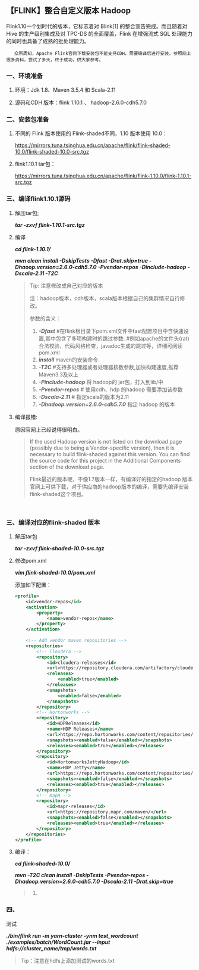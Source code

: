 ## 【FLINK】整合自定义版本 Hadoop

 Flink1.10一个划时代的版本，它标志着对 Blink[1] 的整合宣告完成。而且随着对 Hive 的生产级别集成及对 TPC-DS 的全面覆盖，Flink 在增强流式 SQL 处理能力的同时也具备了成熟的批处理能力。

       众所周知，Apache Flink官网下载安装包不能支持CDH，需要编译后进行安装，参照网上很多资料，尝试了多天，终于成功，供大家参考。
### 一、环境准备

1. 环境：Jdk 1.8、Maven 3.5.4 和 Scala-2.11

2. 源码和CDH 版本：flink 1.10.1 、 hadoop-2.6.0-cdh5.7.0

   

### 二、安装包准备



1. 不同的 Flink 版本使用的 Flink-shaded不同，1.10 版本使用 10.0：

    https://mirrors.tuna.tsinghua.edu.cn/apache/flink/flink-shaded-10.0/flink-shaded-10.0-src.tgz

2. flink1.10.1 tar包：

    https://mirrors.tuna.tsinghua.edu.cn/apache/flink/flink-1.10.0/flink-1.10.1-src.tgz


### 三、编译flink1.10.1源码

1. 解压tar包;

   ***tar -zxvf flink-1.10.1-src.tgz***

2. 编译

   ***cd flink-1.10.1/***

   ***mvn clean install -DskipTests -Dfast -Drat.skip=true -Dhaoop.version=2.6.0-cdh5.7.0 -Pvendor-repos -Dinclude-hadoop -Dscala-2.11 -T2C***

   > Tip: 注意修改成自己对应的版本
   >
   > 注：hadoop版本，cdh版本，scala版本根据自己的集群情况自行修改。
   >
   > 参数的含义：
   >
   > 1. ***-Dfast***  #在flink根目录下pom.xml文件中fast配置项目中含快速设置,其中包含了多项构建时的跳过参数. #例如apache的文件头(rat)合法校验，代码风格检查，javadoc生成的跳过等，详细可阅读pom.xml
   > 2. ***install*** maven的安装命令
   > 3. ***-T2C*** #支持多处理器或者处理器核数参数,加快构建速度,推荐Maven3.3及以上
   > 4. ***-Pinclude-hadoop***  将 hadoop的 jar包，打入到lib/中
   > 5. ***-Pvendor-repos***   # 使用cdh、hdp 的hadoop 需要添加该参数
   > 6. ***-Dscala-2.11***     # 指定scala的版本为2.11
   > 7. ***-Dhadoop.version=2.6.0-cdh5.7.0***  指定 hadoop 的版本

3. 编译报错:

   

   

   原因官网上已经说得很明白。

   > If the used Hadoop version is not listed on the download page (possibly due to being a Vendor-specific version), then it is necessary to build flink-shaded against this version. You can find the source code for this project in the Additional Components section of the download page.
   >
   > Flink最近的版本呢，不像1.7版本一样，有编译好的指定的hadoop 版本官网上可供下载，对于供应商的hadoop版本的编译，需要先编译安装flink-shaded这个项目。

   

​	





### 三、编译对应的flink-shaded 版本

1. 解压tar包

   ***tar -zxvf flink-shaded-10.0-src.tgz***

2. 修改pom.xml

   ***vim flink-shaded-10.0/pom.xml***

   添加如下配置：

   ```xml
   <profile>
       <id>vendor-repos</id>
       <activation>
           <property>
               <name>vendor-repos</name>
           </property>
       </activation>
    
       <!-- Add vendor maven repositories -->
       <repositories>
           <!-- Cloudera -->
           <repository>
               <id>cloudera-releases</id>
               <url>https://repository.cloudera.com/artifactory/cloudera-repos</url>
               <releases>
                   <enabled>true</enabled>
               </releases>
               <snapshots>
                   <enabled>false</enabled>
               </snapshots>
           </repository>
           <!-- Hortonworks -->
           <repository>
               <id>HDPReleases</id>
               <name>HDP Releases</name>
               <url>https://repo.hortonworks.com/content/repositories/releases/</url>
               <snapshots><enabled>false</enabled></snapshots>
               <releases><enabled>true</enabled></releases>
           </repository>
           <repository>
               <id>HortonworksJettyHadoop</id>
               <name>HDP Jetty</name>
               <url>https://repo.hortonworks.com/content/repositories/jetty-hadoop</url>
               <snapshots><enabled>false</enabled></snapshots>
               <releases><enabled>true</enabled></releases>
           </repository>
           <!-- MapR -->
           <repository>
               <id>mapr-releases</id>
               <url>https://repository.mapr.com/maven/</url>
               <snapshots><enabled>false</enabled></snapshots>
               <releases><enabled>true</enabled></releases>
           </repository>
       </repositories>
   </profile>
   ```

3. 编译：

   ***cd flink-shaded-10.0/***

   ***mvn -T2C clean install -DskipTests -Pvendor-repos -Dhadoop.version=2.6.0-cdh5.7.0 -Dscala-2.11 -Drat.skip=true***

   > 1. 



### 四、

测试

***./bin/flink run -m yarn-cluster -ynm test_wordcount ./examples/batch/WordCount.jar --input hdfs://cluster_name/tmp/words.txt***

> Tip：注意在hdfs上添加测试的words.txt
